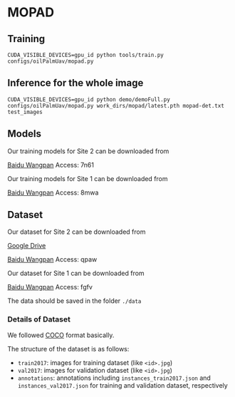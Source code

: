 # MOPAD

## Training

`
CUDA_VISIBLE_DEVICES=gpu_id python tools/train.py configs/oilPalmUav/mopad.py
`


## Inference for the whole image

`
CUDA_VISIBLE_DEVICES=gpu_id python demo/demoFull.py configs/oilPalmUav/mopad.py work_dirs/mopad/latest.pth mopad-det.txt test_images
`

## Models

Our training models for Site 2 can be downloaded from

[Baidu Wangpan](https://pan.baidu.com/s/1Vj-Se2LUi8839_JjYIh2tQ) Access: 7n61

Our training models for Site 1 can be downloaded from

[Baidu Wangpan](https://pan.baidu.com/s/1asWfKmzViQKDRRZ0BPBOXw) Access: 8mwa


## Dataset
Our dataset for Site 2 can be downloaded from

[Google Drive](https://drive.google.com/drive/folders/17I8HVrGo812vpMdD2EKrkdw_61NVrUfb?usp=sharing)

[Baidu Wangpan](https://pan.baidu.com/s/1JStM5aYCjtZho249PuJ_WQ)  Access: qpaw

Our dataset for Site 1 can be downloaded from

[Baidu Wangpan](https://pan.baidu.com/s/1Eyk1fldzNehEOcd6E9UEsw) Access: fgfv

The data should be saved in the folder `./data`


### Details of Dataset
We followed [COCO](https://cocodataset.org/) format basically.

The structure of the dataset is as follows:
- `train2017`: images for training dataset (like `<id>.jpg`)
- `val2017`: images for validation dataset (like `<id>.jpg`)
- `annotations`: annotations including `instances_train2017.json` and `instances_val2017.json` for training and validation dataset, respectively


